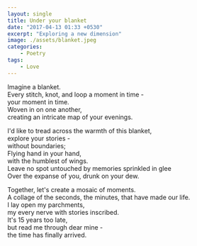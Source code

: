 ```yaml
---
layout: single
title: Under your blanket
date: "2017-04-13 01:33 +0530"
excerpt: "Exploring a new dimension"
image: ./assets/blanket.jpeg
categories:
    - Poetry
tags:
    - Love
---
```


Imagine a blanket.  
Every stitch, knot, and loop a moment in time -  
your moment in time.  
Woven in on one another,  
creating an intricate map of your evenings.

I'd like to tread across the warmth of this blanket,  
explore your stories -  
without boundaries;  
Flying hand in your hand,  
with the humblest of wings.  
Leave no spot untouched by memories sprinkled in glee  
Over the expanse of you, drunk on your dew.

Together, let's create a mosaic of moments.  
A collage of the seconds, the minutes, that have made our life.  
I lay open my parchments,  
my every nerve with stories inscribed.  
It's 15 years too late,  
but read me through dear mine -  
the time has finally arrived.
